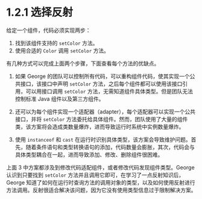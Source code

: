 # 1.2.1 选择反射

给定一个组件，代码必须实现两步：

1. 找到该组件支持的 `setColor` 方法。
2. 使用合适的 `Color` 调用 `setColor` 方法。

有几种方式可以完成上面两个步骤，下面查看每个方法的优缺点。

1. 如果 George 的团队可以控制所有代码，可以重构组件代码，使其实现一个公共接口，该接口中声明 `setColor` 方法，之后每个组件都可以使用该接口引用，可以用接口调用 `setColor` 方法，无需知道组件具体类型。但是团队无法控制标准 Java 组件以及第三方组件。

2. 还可以为每个组件实现一个适配器（adapter），每个适配器可以实现一个公共接口，并将 `setColor` 方法委托给具体组件。然而，团队使用了大量的组件类，该方案将会造成类数量爆炸，进而导致运行时系统中实例数量爆炸。

3. 使用 `instanceof` 和 `cast` 在运行时识别具体类型，该方案会导致维护问题。首先，随着条件语句和类型转换语句的添加，代码数量会膨胀，其次，代码会与具体类型耦合在一起，进而导致添加、修改、删除组件很困难。

上面 3 中方案都涉及到修改代码适配组件，或者修改代码发现组件类型。George 认识到只要找到 `setColor` 方法并且调用它即可，在学习了一点反射知识后，George 知道了如何在运行时查询方法的调用对象的类型，以及如何使用反射进行方法调用。反射很适合解决该问题，因为它没有使用类型信息过于限制解决方案。